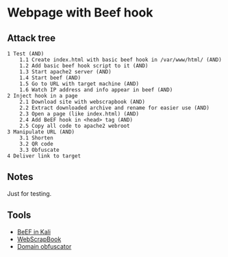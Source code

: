 # Webpage with Beef hook

## Attack tree

```text
1 Test (AND)
    1.1 Create index.html with basic beef hook in /var/www/html/ (AND)
    1.2 Add basic beef hook script to it (AND)
    1.3 Start apache2 server (AND)
    1.4 Start beef (AND)
    1.5 Go to URL with target machine (AND)
    1.6 Watch IP address and info appear in beef (AND)
2 Inject hook in a page
    2.1 Download site with webscrapbook (AND)
    2.2 Extract downloaded archive and rename for easier use (AND)
    2.3 Open a page (like index.html) (AND)
    2.4 Add BeEF hook in <head> tag (AND)
    2.5 Copy all code to apache2 webroot
3 Manipulate URL (AND)
    3.1 Shorten
    3.2 QR code
    3.3 Obfuscate
4 Deliver link to target
```

## Notes 

Just for testing.

## Tools

* [BeEF in Kali](https://www.kali.org/tools/beef-xss/)
* [WebScrapBook](https://addons.mozilla.org/en-GB/firefox/addon/webscrapbook/)
* [Domain obfuscator](https://splitline.github.io/domain-obfuscator/)